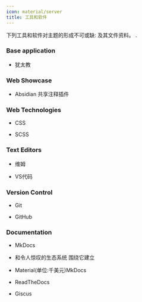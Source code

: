 ```yaml
---
icon: material/server
title: 工具和软件
---
```


下列工具和软件对主题的形成不可或缺:
及其文件资料。
.

### Base application

- 犹太教

### Web Showcase

- Absidian 共享注释插件

### Web Technologies

- CSS

- SCSS

### Text Editors

- 维姆

- VS代码

### Version Control

- Git

- GitHub

### Documentation

- MkDocs

- 和令人惊叹的生态系统 围绕它建立

- Material(单位:千美元)MkDocs

- ReadTheDocs

- Giscus
